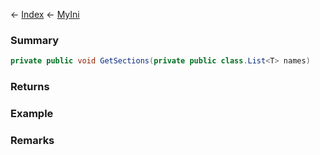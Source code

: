 ← [Index](Api-Index) ← [MyIni](VRage.Game.ModAPI.Ingame.Utilities.MyIni)

### Summary

```csharp
private public void GetSections(private public class.List<T> names)
```

### Returns

### Example

### Remarks

